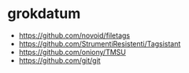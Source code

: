 # grokdatum


* https://github.com/novoid/filetags
* https://github.com/StrumentiResistenti/Tagsistant
* https://github.com/oniony/TMSU
* https://github.com/git/git
